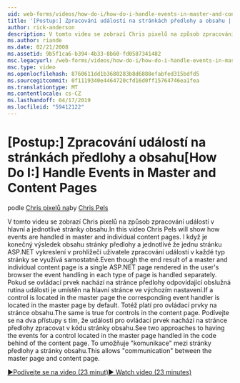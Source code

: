 ```yaml
---
uid: web-forms/videos/how-do-i/how-do-i-handle-events-in-master-and-content-pages
title: '[Postup:] Zpracování událostí na stránkách předlohy a obsahu | Dokumentace Microsoftu'
author: rick-anderson
description: V tomto videu se zobrazí Chris pixelů na způsob zpracování událostí v hlavní a jednotlivé stránky obsahu. I když konečný výsledek hlavní a jednotlivé mí...
ms.author: riande
ms.date: 02/21/2008
ms.assetid: 9b5f1ca6-b394-4b33-8b60-fd0587341482
msc.legacyurl: /web-forms/videos/how-do-i/how-do-i-handle-events-in-master-and-content-pages
msc.type: video
ms.openlocfilehash: 8760611dd1b3680283b8d6888efabfed315bdfd5
ms.sourcegitcommit: 0f1119340e4464720cfd16d0ff15764746ea1fea
ms.translationtype: MT
ms.contentlocale: cs-CZ
ms.lasthandoff: 04/17/2019
ms.locfileid: "59412122"
---
```

# <a name="how-do-i-handle-events-in-master-and-content-pages"></a><span data-ttu-id="c74af-104">[Postup:] Zpracování událostí na stránkách předlohy a obsahu</span><span class="sxs-lookup"><span data-stu-id="c74af-104">[How Do I:] Handle Events in Master and Content Pages</span></span>

<span data-ttu-id="c74af-105">podle [Chris pixelů na](https://twitter.com/chrispels)</span><span class="sxs-lookup"><span data-stu-id="c74af-105">by [Chris Pels](https://twitter.com/chrispels)</span></span>

<span data-ttu-id="c74af-106">V tomto videu se zobrazí Chris pixelů na způsob zpracování událostí v hlavní a jednotlivé stránky obsahu.</span><span class="sxs-lookup"><span data-stu-id="c74af-106">In this video Chris Pels will show how events are handled in master and individual content pages.</span></span> <span data-ttu-id="c74af-107">I když je konečný výsledek obsahu stránky předlohy a jednotlivé že jednu stránku ASP.NET vykreslení v prohlížeči uživatele zpracování událostí v každé typ stránky se využívá samostatně.</span><span class="sxs-lookup"><span data-stu-id="c74af-107">Even though the end result of a master and individual content page is a single ASP.NET page rendered in the user's browser the event handling in each type of page is handled separately.</span></span> <span data-ttu-id="c74af-108">Pokud se ovládací prvek nachází na stránce předlohy odpovídající obslužná rutina události je umístěn na hlavní stránce ve výchozím nastavení.</span><span class="sxs-lookup"><span data-stu-id="c74af-108">If a control is located in the master page the corresponding event handler is located in the master page by default.</span></span> <span data-ttu-id="c74af-109">Totéž platí pro ovládací prvky na stránce obsahu.</span><span class="sxs-lookup"><span data-stu-id="c74af-109">The same is true for controls in the content page.</span></span> <span data-ttu-id="c74af-110">Podívejte se na dva přístupy s tím, že události pro ovládací prvek nachází na stránce předlohy zpracovat v kódu stránky obsahu.</span><span class="sxs-lookup"><span data-stu-id="c74af-110">See two approaches to having the events for a control located in the master page handled in the code behind of the content page.</span></span> <span data-ttu-id="c74af-111">To umožňuje "komunikace" mezi stránky předlohy a stránky obsahu.</span><span class="sxs-lookup"><span data-stu-id="c74af-111">This allows "communication" between the master page and content page.</span></span>

[<span data-ttu-id="c74af-112">&#9654;Podívejte se na video (23 minut)</span><span class="sxs-lookup"><span data-stu-id="c74af-112">&#9654; Watch video (23 minutes)</span></span>](https://channel9.msdn.com/Blogs/ASP-NET-Site-Videos/how-do-i-handle-events-in-master-and-content-pages)
